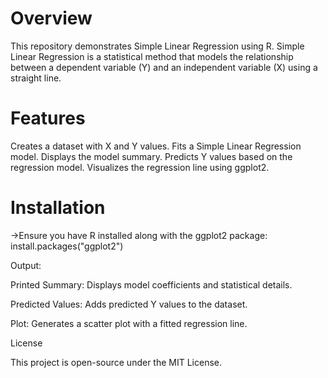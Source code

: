 
# Overview

This repository demonstrates Simple Linear Regression using R. Simple Linear Regression is a statistical method that models the relationship between a dependent variable (Y) and an independent variable (X) using a straight line.

# Features
Creates a dataset with X and Y values.
Fits a Simple Linear Regression model.
Displays the model summary.
Predicts Y values based on the regression model.
Visualizes the regression line using ggplot2.

# Installation

->Ensure you have R installed along with the ggplot2 package:
install.packages("ggplot2")

Output:

Printed Summary: Displays model coefficients and statistical details.

Predicted Values: Adds predicted Y values to the dataset.

Plot: Generates a scatter plot with a fitted regression line.

License

This project is open-source under the MIT License.
